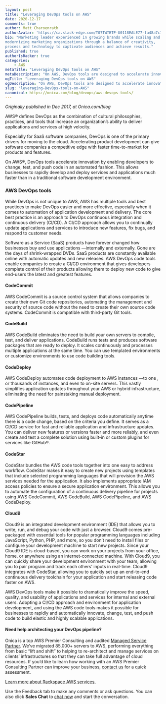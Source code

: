 ```yaml
---
layout: post
title: "Leveraging DevOps tools on AWS"
date: 2020-12-17
comments: true
author: Matt Charoenrath
authorAvatar: 'https://ca.slack-edge.com/T07TWTBTP-U0118EALE77-fa48a7c11b02-72'
bio: "Marketing leader experienced in growing brands while scaling and 
modernizing marketing organizations through a balance of creativity, 
process and technology to captivate audiences and achieve results."
published: true
authorIsRacker: true
categories:
    - AWS
metaTitle: "Leveraging DevOps tools on AWS"
metaDescription: "On AWS, DevOps tools are designed to accelerate innovation by enabling developers to change, test, and push code in an automated fashion. This allows businesses to rapidly develop and deploy services and applications much faster than in a traditional software development environment."
ogTitle: "Leveraging DevOps tools on AWS"
ogDescription: "On AWS, DevOps tools are designed to accelerate innovation by enabling developers to change, test, and push code in an automated fashion. This allows businesses to rapidly develop and deploy services and applications much faster than in a traditional software development environment."
slug: "leveraging-DevOps-tools-on-AWS"
canonical: https://onica.com/blog/devops/aws-devops-tools/
---
```


*Originally published in Dec 2017, at Onica.com/blog*

AWS&reg; defines DevOps as the combination of cultural philosophies, practices, and tools that increase an organization’s ability to deliver applications and services at high velocity.

<!--more-->

Especially for SaaS software companies, DevOps is one of the primary drivers for moving to the cloud. Accelerating product development can give software companies a competitive edge with faster time-to-market for products and features.

On AWS&reg;, DevOps tools accelerate innovation by enabling developers to change, test, and push code in an automated fashion. This allows businesses to rapidly develop and deploy services and applications much faster than in a traditional software development environment.

### AWS DevOps tools

While DevOps is not unique to AWS, AWS has multiple tools and best practices to make DevOps easier and more effective, especially when it comes to automation of application development and delivery. The core best practice is an approach to DevOps continuous integration and continuous delivery (CI/CD). A CI/CD approach allows you to continually update applications and services to introduce new features, fix bugs, and respond to customer needs.

Software as a Service (SaaS) products have forever changed how businesses buy and use applications &mdash;internally and externally. Gone are the days of shrink-wrapped DVDs. SaaS products are constantly available online with automatic updates and new releases. AWS DevOps code tools enable companies to create a CI/CD environment that gives developers complete control of their products allowing them to deploy new code to give end-users the latest and greatest features.

#### CodeCommit

AWS CodeCommit is a source control system that allows companies to create their own Git code repositories, automating the management and security of source code without the need to create their own source code systems. CodeCommit is compatible with third-party Git tools.

#### CodeBuild 

AWS CodeBuild eliminates the need to build your own servers to compile, test, and deliver applications. CodeBuild runs tests and produces software packages that are ready to deploy. It scales continuously and processes multiple applications at the same time. You can use templated environments or customize environments to use code building tools.

#### CodeDeploy

AWS CodeDeploy automates code deployment to AWS instances &mdash;to one , or thousands of instances, and even to on-site servers. This vastly simplifies application updates throughout your AWS or hybrid infrastructure, eliminating the need for painstaking manual deployment.

#### CodePipeline

AWS CodePipeline builds, tests, and deploys code automatically anytime there is a code change, based on the criteria you define. It serves as a CI/CD service for fast and reliable application and infrastructure updates. You can deliver new features or versions faster and more reliably, and even create and test a complete solution using built-in or custom plugins for services like GitHub&reg;.

#### CodeStar

CodeStar bundles the AWS code tools together into one easy to address workflow. CodeStar makes it easy to create new projects using templates that include selected programming languages that will provision the AWS services needed for the application. It also implements appropriate IAM access policies to ensure a secure application environment. This allows you to automate the configuration of a continuous delivery pipeline for projects using AWS CodeCommit, AWS CodeBuild, AWS CodePipeline, and AWS CodeDeploy.

#### Cloud9

Cloud9 is an integrated development environment (IDE) that allows you to write, run, and debug your code with just a browser. Cloud9 comes pre-packaged with essential tools for popular programming languages including JavaScript, Python, PHP, and more, so you don’t need to install files or configure your development machine to start new projects. Since your Cloud9 IDE is cloud-based, you can work on your projects from your office, home, or anywhere using an internet-connected machine. With Cloud9, you can quickly share your development environment with your team, allowing you to pair program and track each others’ inputs in real-time. Cloud9 integrates with CodeStar, allowing you to quickly set up an end-to-end continuous delivery toolchain for your application and start releasing code faster on AWS.

AWS DevOps tools make it possible to dramatically improve the speed, quality, and usability of applications and services for internal and external users. Adopting a CI/CD approach and environment for application development, and using the AWS code tools makes it possible for businesses to rapidly and automatically innovate, change, test, and push code to build elastic and highly scalable applications.

#### Need help architecting your DevOps pipeline?

Onica is a top AWS Premier Consulting and audited [Managed Service Partner](https://onica.com/services/managed-cloud-operations/). We’ve migrated 85,000+ servers to AWS, performing everything from basic “lift and shift” to helping to re-architect and manage services on clients’ infrastructures so that they can take full advantage of cloud resources. If you’d like to learn how working with an AWS Premier Consulting Partner can improve your business, [contact us](https://onica.com/contact/) for a quick assessment.

 <a class="cta red" id="cta" href="https://www.rackspace.com/cloud/aws">Learn more about Rackspace AWS services.</a>

Use the Feedback tab to make any comments or ask questions. You can also click
**Sales Chat** to [chat now](https://www.rackspace.com/) and start the conversation.
